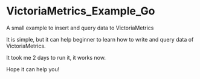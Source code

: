 # VictoriaMetrics_Example_Go
A small example to insert and query data to VictoriaMetrics

It is simple, but it can help beginner to learn how to write and query data of VictoriaMetrics.

It took me 2 days to run it, it works now.

Hope it can help you!
